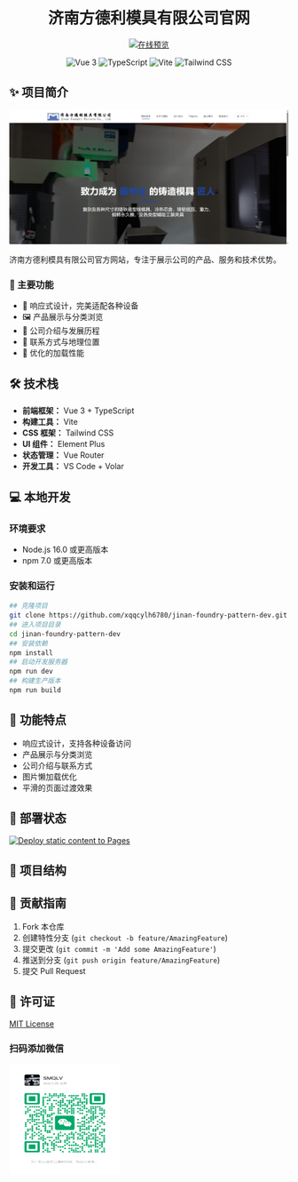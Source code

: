 <div align="center">
  <h1>济南方德利模具有限公司官网</h1>
  
  <p>
    <a href="https://xqqcylh6780.github.io/jinan-foundry-pattern-dev/" target="_blank">
      <img src="https://img.shields.io/badge/在线预览-Live%20Demo-blue?style=for-the-badge&logo=vercel" alt="在线预览" />
    </a>
  </p>

  <p>
    <img src="https://img.shields.io/badge/Vue.js-3.x-4FC08D?style=flat-square&logo=vue.js" alt="Vue 3" />
    <img src="https://img.shields.io/badge/TypeScript-4.x-3178C6?style=flat-square&logo=typescript" alt="TypeScript" />
    <img src="https://img.shields.io/badge/Vite-2.x-646CFF?style=flat-square&logo=vite" alt="Vite" />
    <img src="https://img.shields.io/badge/Tailwind%20CSS-3.x-06B6D4?style=flat-square&logo=tailwind-css" alt="Tailwind CSS" />
  </p>
</div>

## ✨ 项目简介

<p align="center">
  <img src="public/screenshot.png" alt="项目截图" width="800" />
</p>

济南方德利模具有限公司官方网站，专注于展示公司的产品、服务和技术优势。

### 🎯 主要功能
- 📱 响应式设计，完美适配各种设备
- 🖼️ 产品展示与分类浏览
- 🏢 公司介绍与发展历程
- 📍 联系方式与地理位置
- 🚀 优化的加载性能

## 🛠️ 技术栈

- **前端框架：** Vue 3 + TypeScript
- **构建工具：** Vite
- **CSS 框架：** Tailwind CSS
- **UI 组件：** Element Plus
- **状态管理：** Vue Router
- **开发工具：** VS Code + Volar

## 💻 本地开发

### 环境要求
- Node.js 16.0 或更高版本
- npm 7.0 或更高版本

### 安装和运行

```bash
## 克隆项目
git clone https://github.com/xqqcylh6780/jinan-foundry-pattern-dev.git
## 进入项目目录
cd jinan-foundry-pattern-dev
## 安装依赖
npm install
## 启动开发服务器
npm run dev
## 构建生产版本
npm run build
```

## 📱 功能特点
- 响应式设计，支持各种设备访问
- 产品展示与分类浏览
- 公司介绍与联系方式
- 图片懒加载优化
- 平滑的页面过渡效果

## 🚀 部署状态
[![Deploy static content to Pages](https://github.com/xqqcylh6780/jinan-foundry-pattern-dev/actions/workflows/static.yml/badge.svg)](https://github.com/xqqcylh6780/jinan-foundry-pattern-dev/actions/workflows/static.yml)

## 📂 项目结构

## 🤝 贡献指南
1. Fork 本仓库
2. 创建特性分支 (`git checkout -b feature/AmazingFeature`)
3. 提交更改 (`git commit -m 'Add some AmazingFeature'`)
4. 推送到分支 (`git push origin feature/AmazingFeature`)
5. 提交 Pull Request

## 📄 许可证
[MIT License](LICENSE)

### 扫码添加微信
<img src="./src/assets/wechat-qr.png" alt="微信二维码" width="200" height="200">
